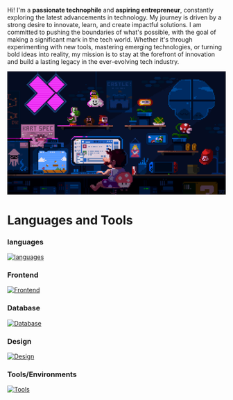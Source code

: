 Hi! I'm a **passionate technophile** and **aspiring entrepreneur**, constantly exploring the latest advancements in technology. My journey is driven by a strong desire to innovate, learn, and create impactful solutions. I am committed to pushing the boundaries of what's possible, with the goal of making a significant mark in the tech world. Whether it's through experimenting with new tools, mastering emerging technologies, or turning bold ideas into reality, my mission is to stay at the forefront of innovation and build a lasting legacy in the ever-evolving tech industry.

![image](img.gif)

# Languages and Tools

### languages

[![languages](https://skillicons.dev/icons?i=c,java,py,sklearn,tensorflow)](https://skillicons.dev)

### Frontend

[![Frontend](https://skillicons.dev/icons?i=html,css,scss,bootstrap,js)](https://skillicons.dev)

### Database

[![Database](https://skillicons.dev/icons?i=mysql)](https://skillicons.dev)

### Design

[![Design](https://skillicons.dev/icons?i=figma,ps,pr)](https://skillicons.dev)

### Tools/Environments

[![Tools](https://skillicons.dev/icons?i=git,bash,vscode,windows,linux,apple,discord,notion,obsidian)](https://skillicons.dev)

<div align="right">
  

</div>
